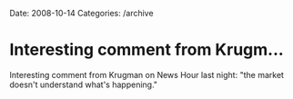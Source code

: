 Date: 2008-10-14
Categories: /archive

# Interesting comment from Krugm...

Interesting comment from Krugman on News Hour last night: "the market doesn't understand what's happening."

